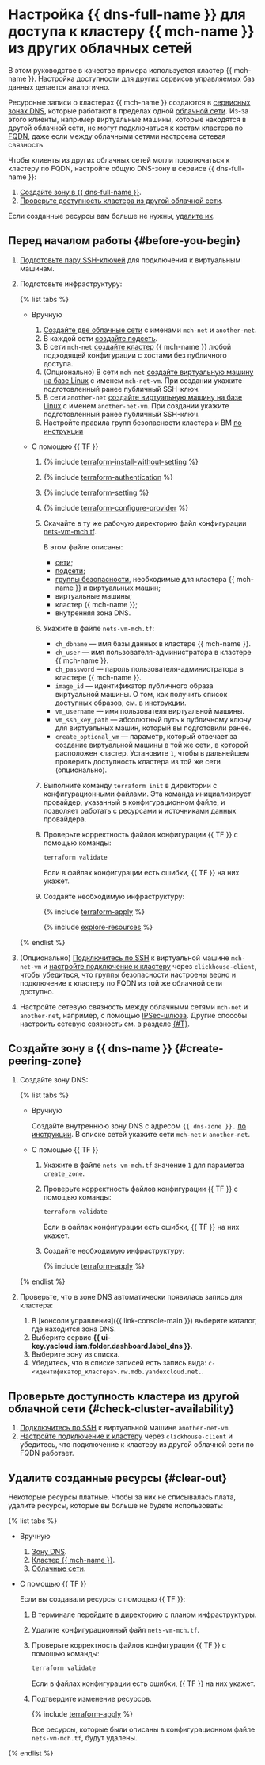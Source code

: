 # Настройка {{ dns-full-name }} для доступа к кластеру {{ mch-name }} из других облачных сетей


В этом руководстве в качестве примера используется кластер {{ mch-name }}. Настройка доступности для других сервисов управляемых баз данных делается аналогично.

Ресурсные записи о кластерах {{ mch-name }} создаются в [сервисных зонах DNS](../../../dns/concepts/dns-zone.md#service-zones), которые работают в пределах одной [облачной сети](../../../vpc/concepts/network.md#network). Из-за этого клиенты, например виртуальные машины, которые находятся в другой облачной сети, не могут подключаться к хостам кластера по [FQDN](../../../managed-clickhouse/concepts/network.md#hostname), даже если между облачными сетями настроена сетевая связность.

Чтобы клиенты из других облачных сетей могли подключаться к кластеру по FQDN, настройте общую DNS-зону в сервисе {{ dns-full-name }}:

1. [Создайте зону в {{ dns-full-name }}](#create-peering-zone).
1. [Проверьте доступность кластера из другой облачной сети](#check-cluster-availability).

Если созданные ресурсы вам больше не нужны, [удалите их](#clear-out).

## Перед началом работы {#before-you-begin}

1. [Подготовьте пару SSH-ключей](../../../compute/operations/vm-connect/ssh.md#creating-ssh-keys) для подключения к виртуальным машинам.
1. Подготовьте инфраструктуру:

    {% list tabs %}

    - Вручную

        1. [Создайте две облачные сети](../../../vpc/operations/network-create.md) с именами `mch-net` и `another-net`.
        1. В каждой сети [создайте подсеть](../../../vpc/operations/subnet-create.md).
        1. В сети `mch-net` [создайте кластер](../../../managed-clickhouse/operations/cluster-create.md) {{ mch-name }} любой подходящей конфигурации с хостами без публичного доступа.
        1. (Опционально) В сети `mch-net` [создайте виртуальную машину на базе Linux](../../../compute/operations/vm-create/create-linux-vm.md) с именем `mch-net-vm`. При создании укажите подготовленный ранее публичный SSH-ключ.
        1. В сети `another-net` [создайте виртуальную машину на базе Linux](../../../compute/operations/vm-create/create-linux-vm.md) с именем `another-net-vm`. При создании укажите подготовленный ранее публичный SSH-ключ.
        1. Настройте правила групп безопасности кластера и ВМ [по инструкции](../../../managed-clickhouse/operations/connect/index.md#configuring-security-groups)

    - С помощью {{ TF }}

        1. {% include [terraform-install-without-setting](../../../_includes/mdb/terraform/install-without-setting.md) %}
        1. {% include [terraform-authentication](../../../_includes/mdb/terraform/authentication.md) %}
        1. {% include [terraform-setting](../../../_includes/mdb/terraform/setting.md) %}
        1. {% include [terraform-configure-provider](../../../_includes/mdb/terraform/configure-provider.md) %}

        1. Скачайте в ту же рабочую директорию файл конфигурации [nets-vm-mch.tf](https://github.com/yandex-cloud-examples/yc-dns-for-managed-clickhouse/blob/main/nets-vm-mch.tf).

            В этом файле описаны:

            * [сети](../../../vpc/concepts/network.md#network);
            * [подсети](../../../vpc/concepts/network.md#subnet);
            * [группы безопасности](../../../vpc/concepts/security-groups.md), необходимые для кластера {{ mch-name }} и виртуальных машин;
            * виртуальные машины;
            * кластер {{ mch-name }};
            * внутренняя зона DNS.

        1. Укажите в файле `nets-vm-mch.tf`:

            * `ch_dbname` — имя базы данных в кластере {{ mch-name }}.
            * `ch_user` — имя пользователя-администратора в кластере {{ mch-name }}.
            * `ch_password` — пароль пользователя-администратора в кластере {{ mch-name }}.
            * `image_id` — идентификатор публичного образа виртуальной машины. О том, как получить список доступных образов, см. в [инструкции](../../../compute/operations/images-with-pre-installed-software/get-list.md).
            * `vm_username` — имя пользователя виртуальной машины.
            * `vm_ssh_key_path` — абсолютный путь к публичному ключу для виртуальных машин, который вы подготовили ранее.
            * `create_optional_vm` — параметр, который отвечает за создание виртуальной машины в той же сети, в которой расположен кластер. Установите `1`, чтобы в дальнейшем проверить доступность кластера из той же сети (опционально).

        1. Выполните команду `terraform init` в директории с конфигурационными файлами. Эта команда инициализирует провайдер, указанный в конфигурационном файле, и позволяет работать с ресурсами и источниками данных провайдера.
        1. Проверьте корректность файлов конфигурации {{ TF }} с помощью команды:

            ```bash
            terraform validate
            ```

            Если в файлах конфигурации есть ошибки, {{ TF }} на них укажет.

        1. Создайте необходимую инфраструктуру:

            {% include [terraform-apply](../../../_includes/mdb/terraform/apply.md) %}

            {% include [explore-resources](../../../_includes/mdb/terraform/explore-resources.md) %}

    {% endlist %}

1. (Опционально) [Подключитесь по SSH](../../../compute/operations/vm-connect/ssh.md#vm-connect) к виртуальной машине `mch-net-vm` и [настройте подключение к кластеру](../../../managed-clickhouse/operations/connect/clients.md) через `clickhouse-client`, чтобы убедиться, что группы безопасности настроены верно и подключение к кластеру по FQDN из той же облачной сети доступно.
1. Настройте сетевую связность между облачными сетями `mch-net` и `another-net`, например, с помощью [IPSec-шлюза](../../../tutorials/routing/ipsec/index.md). Другие способы настроить сетевую связность см. в разделе [{#T}](../../../tutorials/routing/index.md).

## Создайте зону в {{ dns-name }} {#create-peering-zone}

1. Создайте зону DNS:

    {% list tabs %}

    - Вручную

        Создайте внутреннюю зону DNS с адресом `{{ dns-zone }}.` [по инструкции](../../../dns/operations/zone-create-private.md). В списке сетей укажите сети `mch-net` и `another-net`.

    - С помощью {{ TF }}

        1. Укажите в файле `nets-vm-mch.tf` значение `1` для параметра `create_zone`.

        1. Проверьте корректность файлов конфигурации {{ TF }} с помощью команды:

            ```bash
            terraform validate
            ```

            Если в файлах конфигурации есть ошибки, {{ TF }} на них укажет.

        1. Создайте необходимую инфраструктуру:

            {% include [terraform-apply](../../../_includes/mdb/terraform/apply.md) %}

    {% endlist %}

1. Проверьте, что в зоне DNS автоматически появилась запись для кластера:

    1. В [консоли управления]({{ link-console-main }}) выберите каталог, где находится зона DNS.
    1. Выберите сервис **{{ ui-key.yacloud.iam.folder.dashboard.label_dns }}**.
    1. Выберите зону из списка.
    1. Убедитесь, что в списке записей есть запись вида: `c-<идентификатор_кластера>.rw.mdb.yandexcloud.net.`.

## Проверьте доступность кластера из другой облачной сети {#check-cluster-availability}

1. [Подключитесь по SSH](../../../compute/operations/vm-connect/ssh.md#vm-connect) к виртуальной машине `another-net-vm`.
1. [Настройте подключение к кластеру](../../../managed-clickhouse/operations/connect/clients.md) через `clickhouse-client` и убедитесь, что подключение к кластеру из другой облачной сети по FQDN работает.

## Удалите созданные ресурсы {#clear-out}

Некоторые ресурсы платные. Чтобы за них не списывалась плата, удалите ресурсы, которые вы больше не будете использовать:

{% list tabs %}

- Вручную

    1. [Зону DNS](../../../dns/operations/zone-delete.md).
    1. [Кластер {{ mch-name }}](../../../managed-clickhouse/operations/cluster-delete.md).
    1. [Облачные сети](../../../vpc/operations/network-delete.md).

- С помощью {{ TF }}

    Если вы создавали ресурсы с помощью {{ TF }}:

    1. В терминале перейдите в директорию с планом инфраструктуры.
    1. Удалите конфигурационный файл `nets-vm-mch.tf`.
    1. Проверьте корректность файлов конфигурации {{ TF }} с помощью команды:

        ```bash
        terraform validate
        ```

        Если в файлах конфигурации есть ошибки, {{ TF }} на них укажет.

    1. Подтвердите изменение ресурсов.

        {% include [terraform-apply](../../../_includes/mdb/terraform/apply.md) %}

        Все ресурсы, которые были описаны в конфигурационном файле `nets-vm-mch.tf`, будут удалены.

{% endlist %}
